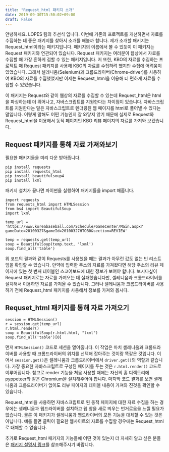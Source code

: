 ```yaml
---
title: "Request_html 패키지 소개"
date: 2019-09-30T15:50:02+09:00
draft: False
---
```


안녕하세요. LOPES 팀의 추선식 입니다. 이번에 기존의 프로젝트를 개선하면서 자료를 수집하는 데 좋은 패키지를 찾아서 소개를 해볼까 합니다. 제가 소개할 패키지는 Request_html이라는 패키지입니다. 패키지의 이름에서 볼 수 있듯이 이 패키지는 Request 패키지와 연관되어 있습니다. Request 패키지는 여러분이 웹상에서 자료를 수집할 때 가장 흔하게 접할 수 있는 패키지입니다. 저 또한, KBO의 자료를 수집하는 프로젝트 때 Request 패키지를 사용해  KBO의 자료를 수집하려 했지만 수집에 어려움이 있었습니다. 그래서 셀레니움(Selenium)과 크롬드라이버(Chrome-driver)를 사용하여 KBO의 자료를 수집했었지만 이제는 Request_html을 이용해 더 편하게 자료를 수집할 수 있었습니다.

이 패키지는 Request와 같이 웹상의 자료를 수집할 수 있는데 Request_html은 html을 파싱하는데 더 뛰어나고, 자바스크립트를 지원한다는 차이점이 있습니다. 자바스크립트를 지원한다는 말은 자바스크립트로 렌더링된 웹 페이지를 html로 풀어낼 수 있다는 말입니다. 이렇게 말해도 어떤 기능인지 잘 와닿지 않기 때문에 실제로 Request와 Request_html을 이용해서 동적 페이지인 KBO 리뷰 페이지의 자료를 가져와 보겠습니다.

## Request 패키지를 통해 자료 가져와보기

필요한 패키지들을 미리 다운 받아줍니다.

```
pip install requests
pip install requests_html
pip install beautifulsoup4
pip install lxml
```

패키지 설치가 끝나면 파이썬을 실행하여 패키지들을 import 해줍니다.

```
import requests
from requests_html import HTMLSession
from bs4 import BeautifulSoup
import lxml

temp_url = 'https://www.koreabaseball.com/Schedule/GameCenter/Main.aspx?gameDate=20100327&gameId=20100327HTOB0&section=REVIEW'

temp = requests.get(temp_url)
soup = BeautifulSoup(temp.text, 'lxml')
soup.find_all('table')
```

위 코드의 결과와 같이 Requests를 사용했을 때는 결과가 아무런 값도 없는 빈 리스트임을 확인할 수 있습니다. 만약에 입력한 주소의 자료를 가져왔다면 해당 주소의 리뷰 페이지에 있는 첫 번째 테이블인 스코어보드에 대한 정보가 보여야 합니다. 보시다싶이 Request 패키지로는 자료를 가져오는 데 실패했습니다만, 셀레니움과 크롬드라이버를 설치해서 이용하면 자료를 가져올 수 있습니다. 그러나 셀레니움과 크롬드라이버를 사용하기 전에 Request_html 패키지를 사용해서 정보를 가져와 봅시다.

## Requset_html 패키지를 통해 자료 가져오기

```
session = HTMLSession()
r = session.get(temp_url)
r.html.render()
soup = BeautifulSoup(r.html.html, "lxml")
soup.find_all('table')[0]
```

먼저 `HTMLSession()` 코드로 세션을 열어줍니다. 이 작업은 마치 셀레니움과 크롬드라이버를 사용할 때 크롬드라이버의 위치를 선택해 잡아주는 것이랑 똑같은 것입니다. 이어서 `session.get()`은 셀레니움과 크롬드라이버에서 `driver.get()`의 역할과 같습니다. 가장 중요한 자바스크립트로 구성된 페이지를 푸는 것은 `r.html.render()` 코드로 이루어집니다. 참고로 render 기능을 처음 사용할 때에는 자신의 홈 디렉토리에 pyppeteer와 같은 Chromium을 설치해주어야 합니다. 마지막 코드 결과를 보면 셀레니움과 크롬드라이버가 없이도 리뷰 페이지의 테이블 내용이 가져와 진것을 확인할 수 있습니다.

Request_html을 사용하면 자바스크립트로 된 동적 페이지에 대한 자료 수집을 하는 경우에는 셀레니움과 웹드라이버를 설치하고 웹 창을 새로 띄우는 번거로움을 느낄 필요가 없습니다. 물론 이 패키지가 셀레니움과 웹드라이버의 모든 기능을 대체할 수 있는 것은 아닙니다. 예를 들면 클릭이 필요한 웹사이트의 자료를 수집할 경우에는 Request_html로 대체할 수 없습니다.

추가로 Request_html 패키지의 기능들에 어떤 것이 있는지 더 자세히 알고 싶은 분들은 [패키지 설명서 링크](https://pypi.org/project/requests-html/)를 참조해주시기 바랍니다.
